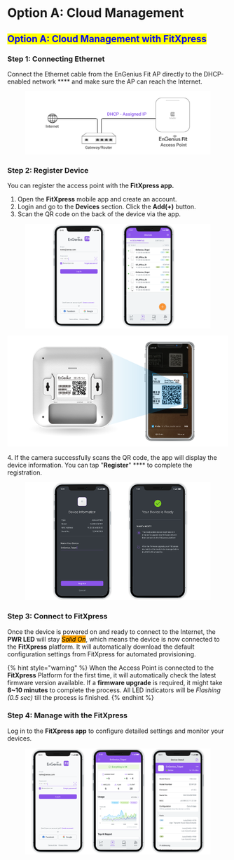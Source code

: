 # Option A: Cloud Management

## <mark style="color:blue;">**Option A: Cloud Management with FitXpress**</mark>

### **Step 1: Connecting Ethernet**

Connect the Ethernet cable from the EnGenius Fit AP directly to the DHCP-enabled network **** and make sure the AP can reach the Internet.

<figure><img src=".gitbook/assets/工作區域-1-複本-3.png" alt=""><figcaption></figcaption></figure>

### **Step 2: Register Device**

You can register the access point with the **FitXpress app.**

1. Open the **FitXpress** mobile app and create an account.&#x20;
2. Login and go to the **Devices** section. Click the **Add(+)** button.&#x20;
3. Scan the QR code on the back of the device via the app.

<figure><img src=".gitbook/assets/image (166).png" alt=""><figcaption></figcaption></figure>

![Scan QR-code for device registration](<.gitbook/assets/image (19).png>)

4\. If the camera successfully scans the QR code, the app will display the device information. You can tap "**Register**" **** to complete the registration.

<figure><img src=".gitbook/assets/image (136).png" alt=""><figcaption></figcaption></figure>

### Step 3: Connect to FitXpress

Once the device is powered on and ready to connect to the Internet, the **PWR LED** will stay _<mark style="background-color:orange;">Solid On</mark>_, which means the device is now connected to the **FitXpress** platform. It will automatically download the default configuration settings from FitXpress for automated provisioning.&#x20;

{% hint style="warning" %}
When the Access Point is connected to the **FitXpress** Platform for the first time, it will automatically check the latest firmware version available. If a **firmware upgrade** is required, it might take **8\~10 minutes** to complete the process. All LED indicators will be  _Flashing (0.5 sec)_ till the process is finished.
{% endhint %}

### **Step 4: Manage with the FitXpress**

Log in to the **FitXpress app** to configure detailed settings and monitor your devices.&#x20;

<figure><img src=".gitbook/assets/image (109).png" alt=""><figcaption></figcaption></figure>
